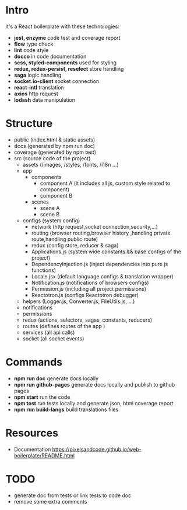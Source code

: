 # Intro
It's a React boilerplate with these technologies:
- **jest, enzyme** code test and coverage report
- **flow** type check
- **lint** code style 
- **docco** in code documentation
- **scss, styled-components** used for styling
- **redux, redux-persist, reselect** store handling 
- **saga** logic handling
- **socket.io-client** socket connection
- **react-intl** translation
- **axios** http request
- **lodash** data manipulation




# Structure


- public (index.html & static assets)
- docs (generated by npm run doc)
- coverage (generated by npm test)
- src (source code of the project)
    - assets (/images, /styles, /fonts, /i18n ...)
    - app
        - components
            - component A (it includes all js, custom style related to component)
            - component B
        - scenes
            - scene A
            - scene B
    - configs (system config)
        - network (http request,socket connection,security,...)
        - routing (browser routing,browser history ,handling private route,handling public route)
        - redux (config store, reducer & saga)
        - Applications.js (system wide constants && base configs of the project)  
        - DependencyInjection.js (inject dependencies into pure js functions)  
        - Locale.jsx (default language configs & translation wrapper)  
        - Notification.js (notifications of browsers configs)  
        - Permission.js (including all project permissions)  
        - Reactotron.js (configs Reactotron debugger)
    - helpers (Logger.js, Converter.js, FileUtils.js, ...)
    - notifications 
    - permissions 
    - redux (actions, selectors, sagas, constants, reducers) 
    - routes (defines routes of the app )
    - services (all api calls)
    - socket (all socket events)

# Commands
- **npm run doc** generate docs locally
- **npm run github-pages** generate docs locally and publish to github pages
- **npm start** run the code
- **npm test** run tests locally and generate json, html coverage report
- **npm run build-langs** build translations files

# Resources
- Documentation https://pixelsandcode.github.io/web-boilerplate/README.html

# TODO
- generate doc from tests or link tests to code doc
- remove some extra comments

